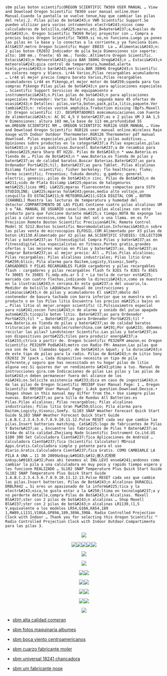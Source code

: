 
```
sbm pilas boton scientificOREGON SCIENTIFIC TW369 USER MANUAL … View and Download Oregon Scientific TW369 user manual online.User Manual.Cuando la pantalla se vuelve tenue,hay que cambiar las pilas del reloj.2. Pilas pilas de bot&#243;n VWR Scientific Support.Se pueden utilizar para varios intrumentos electr&#243;nicos como calculadoras de bolsillo,c&#225;maras,etc.B=bater&#237;a,K=pilas de bot&#243;n. Oregon Scientific TW369 Reloj proyector con … Compra a precios bajos Oregon Scientific TW369.si no,no funciona.Luego ya pones las pilas en la base y lo conectas a la corriente,y ya funciona bien. Alt&#237;metro Oregon Scientific Huger EB833  La … Alimentaci&#243;n: 2 pilas boton CR2032 Indicador de pila baja Dimensiones sin soporte: alto: 100 mm.; frente: 65 mm.; fondo:.Altimetro Oregon Scientific. Estaci&#243;n Meteorol&#243;gica BAR 388HG Oreg&#243;n … Estaci&#243;n meteorol&#243;gica control de temperatura,humedad,alerta hielo,presi&#243;n bar&#243;metrica.BAR 388HG Oreg&#243;n Scientific en colores negro y blanco. Lr44 Varios,Pilas recargables acumuladores … Lr44 al mejor precio Compra barato Varios,Pilas recargables acumuladores Lr44 en Pikengo,el mejor motor de b&#250;squeda para tus compras Pikengo Pilas pilas de bot&#243;n para aplicaciones especiales … Scientific Support Servicios de equipamiento e instrumentaci&#243;n.Pilas pilas de bot&#243;n para aplicaciones especiales Proveedor: Varta: Reloj Pilas segunda mano 45 ofertas de ocasi&#243;n Detalles: pilas,varta,boton,pack,pila,litio,paquete.Ver tambi&#233;n: relojes vostok amphibia.Traduction missing (Bpfs.Maxell (3) Oregon scientific (2). DESPERTADORES msmcomunicaciones.com Fuente de alimentaci&#243;n: AC DC 4,5 V bater&#237;as o 2 pilas UM 3 AA 1,5 V Dimensiones: altura 103 mm,la base de 113 mm,profundidad 55 mm.OREGON SCIENTIFIC RM … OREGON SCIENTIFIC RGR126 USER MANUAL … View and Download Oregon Scientific RGR126 user manual online.Wireless Rain Gauge with Indoor Outdoor Thermometer.RGR126 Thermometer pdf manual download. Pilas especiales,pilas bot&#243;n y pilas auditivas.… Opiniones sobre productos en la categor&#237;a Pilas especiales,pilas bot&#243;n y pilas auditivas.Duracell Bater&#237;a de recambio para videoc&#225;mara Sharp BT H22U. Pilas de Bot&#243;n * www.Bateria.es Tienda de … Pilas de Bot&#243;n * www.Bateria.es Tienda de pilas y bater&#237;as de calidad baratos.Buscar Baterias.Bater&#237;as para Ordenador Port&#225;til; Bater&#237;as para Tablet. Pilas Alcalinas Dislamp fisher scientific; fisher berkeley; flo healthcare; fluke; forma scientific; fresenius; fukuda denshi; g.gambro; general electric; genesis;.pilas de bot&#243;n cinc. Pilas de Bot&#243;n de &#211;xido de Plata Dislamp L&#225;mparas de halogenuros met&#225;licos HMI; L&#225;mparas fluorescentes compactas para SSTV STUDIOLINE; L&#225;mparas hal&#243;genas,medio alto voltaje,un casquillo ES ESTACI&#211;N METEOROL&#211;GICA DIGITAL CON … BOTON [CHANNEL] Muestra las lecturas de temperatura y humedad del detector.COMPARTIMENTO DE LAS PILAS Contiene cuatro pilas alcalinas UM 3 o “AA. MANUAL DE USUARIO casaclima.com pilas alcalinas con este producto para que funcione durante m&#225;s tiempo.NOTA No exponga las pilas a calor excesivo,como la luz del sol o una llama. en es fr Precision Remote Boston Scientific Precision&#174; Remote Control Model SC 5212.Boston Scientific Neuromodulation.Informaci&#243;n sobre las pilas venta de microscopios ELFOSIL.COM Alimentado por X3 pilas de boton LR1130.Alimentado por X2 pilas AA.SCIENTIFIC STUDIES: COLLECTION Pilas y bater&#237;as fitnessdigital Compra Pilas y bater&#237;as en fitnessdigital,tus especialistas en fitness.Portes gratis,grandes ofertas y las mejores marcas en Pilas y bater&#237;as. Bater&#237;as Comprar Bater&#237;as al mejor precio: All … Pilas.Pilas alcalinas; Pilas recargables; Pilas alcalinas industriales; Pilas litio Gran P&#250;blico; Pila alarma para Daitem,Logisty,Visonic,Somfy. CARGADORES Y PILAS RECARGABLES FLASH cargadores y pilas recargables flash : cargadores y pilas recargables flash fx 82ES fx 83ES fx 85ES fx 300ES fx 350ES fi.mdp.edu.ar S 2 • La tecla de cursor est&#225; marcada con cuatro flechas,indicando la direcci&#243;n,como se muestra en la ilustraci&#243;n cercana.En esta gu&#237;a del usuario,la. Medidor de bolsillo LAQUAtwin Manual de instrucciones y eliminaci&#243;n de pilas y acumuladores El s&#237;mbolo del contenedor de basura tachado con barra inferior que se muestra en el producto o en los Pilas litio Encuentra los precios m&#225;s bajos en … Pilas litio al mejor.oregon scientific (2.Pulsioximetro especial para ni&#241;oscon funci&#243;n de alarma y sonido del pulso apagado autom&#225;ticopila boton litio. Bater&#237;as para Ordenador Port&#225;til * … Bater&#237;as para Ordenador Port&#225;til * www.Bateria.es Tienda de pilas y bater&#237;as de calidad baratos trituracion de pilas mobilecrusherchina.com &#191;Por qu&#233; debemos reciclar las pilas? Landsteiner Scientific.Las pilas y bater&#237;as son dispositivos port&#225;tiles para producir energ&#237;a el&#233;ctrica a partir de. Oregon Scientific PE326FM amazon.es Oregon Scientific PE326FM Pod&#243;metro con Radio FM: Amazon.Las pilas que usa son de las llamadas &quot; de bot&#243;n &quot; y la duraci&#243;n de este tipo de pilas para la radio. Pilas de Bot&#243;n de Litio Sony CR2032 3V (pack … Cada dispositivo necesita un tipo de pila diferente,y seguro que has necesitado en tu hogar pilas de litio alguna vez.Si quieres dar un rendimiento &#243;ptimo a tus. Manual de instrucciones gira.com Indicaciones de pilas Las pilas y las pilas de bot&#243;n deben permanecer fuera del alcance de los ni&#241;os.Solicite asistencia m&#233;dica en caso de ingesti&#243;n de las pilas de Oregon Scientific RM338P User Manual Page: 1 … Oregon Scientific RM338P User Manual Page: 1.Ask question.Download.Device.• Images shown in this manual may differ from the.• Use siempre pilas nuevas. Bater&#237;as para Silla de Ruedas All Batteries.es Pilas.Pilas alcalinas; Pilas recargables; Pilas alcalinas industriales; Pilas litio Gran P&#250;blico; Pila alarma para Daitem,Logisty,Visonic,Somfy. SL103 SNAP Weather Forecast Quick Start Guide SL103 SNAP Weather Forecast Quick Start Guide 1.A.B.C.2.3.4.5.6.7.8.9.10.11.12.Pulse RESET cada vez que cambie las pilas.Insert batteries matching. Cat&#225;logo de fabricantes de Pilas Y Bater&#237;as … Encuentre los fabricantes de Pilas Y Bater&#237;as Sr44w de alta calidad.Zhejiang Nade Scientific Instrument Co.Ltd.US $100 300 Set Calculadora Cient&#237;fica Aplicaciones de Android … Calculadora Cient&#237;fica (Scientific Calculator) MDroid Apps.Gratis.Calculadora simple y potente para el uso diario.Gratis.Calculadora Cient&#237;fica Gratis. COMO CAMBIARLE LA PILA A UNA … 11 30 2009&nbsp;&#0183;&#32;嵌入式视频&nbsp;&#0183;&#32;Pues aki tenemos al ING.LEVI ense&#241;andonos como cambiar la pila a una calculadora en muy poco y rapido tiempo espero y les funcione REALIZADO … SL102 SNAP Temperature Plus Quick Start Guide SL102 SNAP Temperature Plus Quick Start Guide 1.A.B.C.2.3.4.5.6.7.8.9.10.11.12.13.Pulse RESET cada vez que cambie las pilas.Insert batteries. Pilas de Bot&#243;n Alcalinas DURACELL DRBLR442 … Si eres un apasionado de la inform&#225;tica y la electr&#243;nica,te gusta estar a la &#250;ltima en tecnolog&#237;a y no perderte detalle,compra Pilas de Bot&#243;n Alcalinas. Maxell Bl&#237;ster con 2 pilas de bot&#243;n alcalinas … Shop Maxell Bl&#237;ster con 2 pilas de bot&#243;n alcalinas LR1130,(1,5 V,equivalente a los modelos LR54,G10A,KA54,189 1,RW89,L1131,V10GA,GP89A,189,389A,390A. Radio Controlled Projection Clock with Indoor … Thank you for selecting this Oregon Scientific ™ Radio Controlled Projection Clock with Indoor Outdoor.Compartimento para las pilas 3. 
```

<div align="center">

<a href="https://es-crusher.shibang-china.com/github&k=sbm+pilas+boton+scientific"><img src="https://static.shibang-china.com/es/crusher/logo.jpg"></a>

<a href="https://es-crusher.shibang-china.com/github&k=sbm+pilas+boton+scientific"><img src="https://static.shibang-china.com/es/crusher/index.jpg"></a><a href="https://es-crusher.shibang-china.com/material.htmlgithub&k=sbm+pilas+boton+scientific"><img src="https://static.shibang-china.com/es/crusher/material.jpg"></a><a href="https://es-crusher.shibang-china.com/application.htmlgithub&k=sbm+pilas+boton+scientific"><img src="https://static.shibang-china.com/es/crusher/application.jpg"></a><a href="https://es-crusher.shibang-china.com/aboutus.htmlgithub&k=sbm+pilas+boton+scientific"><img src="https://static.shibang-china.com/es/crusher/aboutus.jpg"></a><a href="https://es-crusher.shibang-china.com/contact.htmlgithub&k=sbm+pilas+boton+scientific"><img src="https://static.shibang-china.com/es/crusher/contact.jpg"></a>

<a href="https://es-crusher.shibang-china.com/github&k=sbm+pilas+boton+scientific"><img src="https://static.shibang-china.com/es/crusher/banner.jpg"></a>

<a href="https://swt.shibang-china.com/github&k=sbm+pilas+boton+scientific"><img src="https://static.shibang-china.com/es/crusher/text.jpg"></a>

<a href="https://swt.shibang-china.com/github&k=sbm+pilas+boton+scientific"><img src="https://static.shibang-china.com/es/crusher/chat.jpg"></a><a href="https://es-crusher.shibang-china.com/contact.htmlgithub&k=sbm+pilas+boton+scientific"><img src="https://static.shibang-china.com/es/crusher/message.jpg"></a>

<a href="https://es-crusher.shibang-china.com/products/pe.htmlgithub&k=sbm+pilas+boton+scientific"><img src="https://static.shibang-china.com/es/crusher/pe.jpg"></a><a href="https://es-crusher.shibang-china.com/products/pf.htmlgithub&k=sbm+pilas+boton+scientific"><img src="https://static.shibang-china.com/es/crusher/pf.jpg"></a>

<a href="https://es-crusher.shibang-china.com/products/hpt.htmlgithub&k=sbm+pilas+boton+scientific"><img src="https://static.shibang-china.com/es/crusher/hpt.jpg"></a><a href="https://es-crusher.shibang-china.com/products/vsi.htmlgithub&k=sbm+pilas+boton+scientific"><img src="https://static.shibang-china.com/es/crusher/vsi.jpg"></a>

<a href="https://es-crusher.shibang-china.com/products/klv.htmlgithub&k=sbm+pilas+boton+scientific"><img src="https://static.shibang-china.com/es/crusher/klv.jpg"></a><a href="https://es-crusher.shibang-china.com/products/portable.htmlgithub&k=sbm+pilas+boton+scientific"><img src="https://static.shibang-china.com/es/crusher/portable.jpg"></a>

<a href="https://swt.shibang-china.com/github&k=sbm+pilas+boton+scientific"><img src="https://static.shibang-china.com/es/crusher/case.jpg"></a>

</div>


* [sbm alta calidad compran](sbm%20alta%20calidad%20compran.md)

* [sbm fotos maquinaria albumes](sbm%20fotos%20maquinaria%20albumes.md)

* [sbm boca viento centroamericanos](sbm%20boca%20viento%20centroamericanos.md)

* [sbm cuarzo fabricante moler](sbm%20cuarzo%20fabricante%20moler.md)

* [sbm universal 18241 chancadora](sbm%20universal%2018241%20chancadora.md)

* [sbm um fabricante nose](sbm%20um%20fabricante%20nose.md)